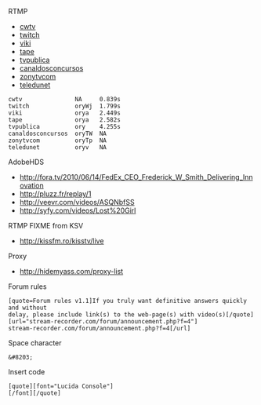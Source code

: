 RTMP
- [cwtv](http://cwtv.com/cw-video/the-next)
- [twitch](http://de.twitch.tv)
- [viki](http://viki.com/channels/5453-killer-k/videos/51483)
- [tape](http://tape.tv)
- [tvpublica](http://tvpublica.com.ar/vivo)
- [canaldosconcursos](http://canaldosconcursos.com.br/video_demo.php?id_cursos=3130)
- [zonytvcom](http://zonytvcom.info)
- [teledunet](http://teledunet.com)

~~~
cwtv               NA     0.839s
twitch             oryWj  1.799s
viki               orya   2.449s
tape               orya   2.582s
tvpublica          ory    4.255s
canaldosconcursos  oryTW  NA
zonytvcom          oryTp  NA
teledunet          oryv   NA
~~~

AdobeHDS
- http://fora.tv/2010/06/14/FedEx_CEO_Frederick_W_Smith_Delivering_Innovation
- http://pluzz.fr/replay/1
- http://veevr.com/videos/ASQNbfSS
- http://syfy.com/videos/Lost%20Girl

RTMP FIXME from KSV
- http://kissfm.ro/kisstv/live

Proxy
- http://hidemyass.com/proxy-list

Forum rules
~~~
[quote=Forum rules v1.1]If you truly want definitive answers quickly and without
delay, please include link(s) to the web-page(s) with video(s)[/quote]
[url="stream-recorder.com/forum/announcement.php?f=4"]
stream-recorder.com/forum/announcement.php?f=4[/url]
~~~

Space character
~~~
&#8203;
~~~

Insert code
~~~
[quote][font="Lucida Console"]
[/font][/quote]
~~~
